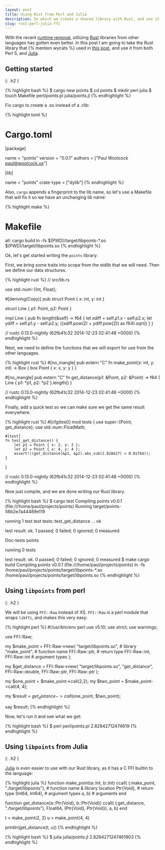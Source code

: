 ```yaml
---
layout: post
title: Using Rust from Perl and Julia
description: In which we create a shared library with Rust, and use it from Perl and Julia
slug: rust-perl-julia-ffi
---
```


With the recent [runtime removal](https://github.com/rust-lang/rust/commit/0efafac398ff7f28c5f0fe756c15b9008b3e0534),
utilizing [Rust](http://rust-lang.org/) libraries from other languages has gotten even better. In
this post I am going to take the Rust library that {% mention wycats %} used in
[this post](http://blog.skylight.io/bending-the-curve-writing-safe-fast-native-gems-with-rust/),
and use it from both Perl 5, and [Julia](http://julialang.org).

## Getting started
{: .h2 }

{% highlight bash %}
$ cargo new points
$ cd points
$ mkdir perl julia
$ touch Makefile perl/points.pl julia/points.jl
{% endhighlight %}

Fix cargo to create a .so instead of a .rlib:

{% highlight toml %}
# Cargo.toml
[package]

name = "points"
version = "0.0.1"
authors = ["Paul Woolcock <paul@woolcock.us>"]

[lib]

name = "points"
crate-type = ["dylib"]
{% endhighlight %}

Also, `cargo` appends a fingerprint to the lib name, so let's
use a Makefile that will fix it so we have an unchanging lib name:

{% highlight make %}
# Makefile

all:
	cargo build
	ln -fs $(PWD)/target/libpoints-*.so $(PWD)/target/libpoints.so
{% endhighlight %}

Ok, let's get started writing the `points` library:

First, we bring some traits into scope from the stdlib that we will
need. Then we define our data structures.

{% highlight rust %}
// src/lib.rs

use std::num::{Int, Float};

#[deriving(Copy)]
pub struct Point { x: int, y: int }

struct Line { p1: Point, p2: Point }

impl Line {
    pub fn length(&self) -> f64 {
        let xdiff = self.p1.x - self.p2.x;
        let ydiff = self.p1.y - self.p2.y;
        ((xdiff.pow(2) + ydiff.pow(2)) as f64).sqrt() 
    }
}

// rustc 0.13.0-nightly (62fb41c32 2014-12-23 02:41:48 +0000)
{% endhighlight %}

Next, we need to define the functions that we will export for use from
the other languages.

{% highlight rust %}
#[no_mangle]
pub extern "C" fn make_point(x: int, y: int) -> Box<Point> {
    box Point { x: x, y: y }
}

#[no_mangle]
pub extern "C" fn get_distance(p1: &Point, p2: &Point) -> f64 {
    Line { p1: *p1, p2: *p2 }.length()
}

// rustc 0.13.0-nightly (62fb41c32 2014-12-23 02:41:48 +0000)
{% endhighlight %}

Finally, add a quick test so we can make sure we get the same result
everywhere.

{% highlight rust %}
#[cfg(test)]
mod tests {
    use super::{Point, get_distance};
    use std::num::FloatMath;

    #[test]
    fn test_get_distance() {
        let p1 = Point { x: 2, y: 2 };
        let p2 = Point { x: 4, y: 4 };
        assert!((get_distance(&p1, &p2).abs_sub(2.828427) < 0.01f64));
    }
}

// rustc 0.13.0-nightly (62fb41c32 2014-12-23 02:41:48 +0000)
{% endhighlight %}

Now just compile, and we are done writing our Rust library.

{% highlight bash %}
$ cargo test
   Compiling points v0.0.1 (file:///home/paul/projects/points)
     Running target/points-56b2e7a44489e119

running 1 test
test tests::test_get_distance ... ok

test result: ok. 1 passed; 0 failed; 0 ignored; 0 measured

   Doc-tests points

running 0 tests

test result: ok. 0 passed; 0 failed; 0 ignored; 0 measured
$ make
cargo build
   Compiling points v0.0.1 (file:///home/paul/projects/points)
ln -fs /home/paul/projects/points/target/libpoints-*.so /home/paul/projects/points/target/libpoints.so
{% endhighlight %}


## Using `libpoints` from perl
{: .h2 }

We will be using `FFI::Raw` instead of XS. `FFI::Raw` is a perl module that
wraps `libffi`, and makes this very easy:

{% highlight perl %}
#!/usr/bin/env perl
use v5.10;
use strict;
use warnings;

use FFI::Raw;

my $make_point = FFI::Raw->new(
    "target/libpoints.so", # library
    "make_point", # function name
    FFI::Raw::ptr, # return type
    FFI::Raw::int, FFI::Raw::int # argument types
);

my $get_distance = FFI::Raw->new(
    "target/libpoints.so",
    "get_distance",
    FFI::Raw::double,
    FFI::Raw::ptr, FFI::Raw::ptr
);

my $one_point = $make_point->call(2,2);
my $two_point = $make_point->call(4, 4);

my $result = $get_distance->call($one_point, $two_point);

say $result;
{% endhighlight %}

Now, let's run it and see what we get:

{% highlight bash %}
$ perl perl/points.pl
2.82842712474619
{% endhighlight %}

## Using `libpoints` from Julia
{: .h2 }

[Julia](http://julialang.org) is even easier to use with our Rust
library, as it has a C FFI builtin to the language:

{% highlight julia %}
function make_point(a::Int, b::Int)
  ccall(
      (:make_point, "./target/libpoints"),  # function name & library location
      Ptr{Void}, # return type
      (Int64, Int64),  # argument types
      a, b)  # arguments
end

function get_distance(a::Ptr{Void}, b::Ptr{Void})
  ccall(
      (:get_distance, "./target/libpoints"),
      Float64,
      (Ptr{Void}, Ptr{Void}),
      a, b)
end

t = make_point(2, 2)
u = make_point(4, 4)

println(get_distance(t, u))
{% endhighlight %}

{% highlight bash %}
$ julia julia/points.jl
2.8284271247461903
{% endhighlight %}

